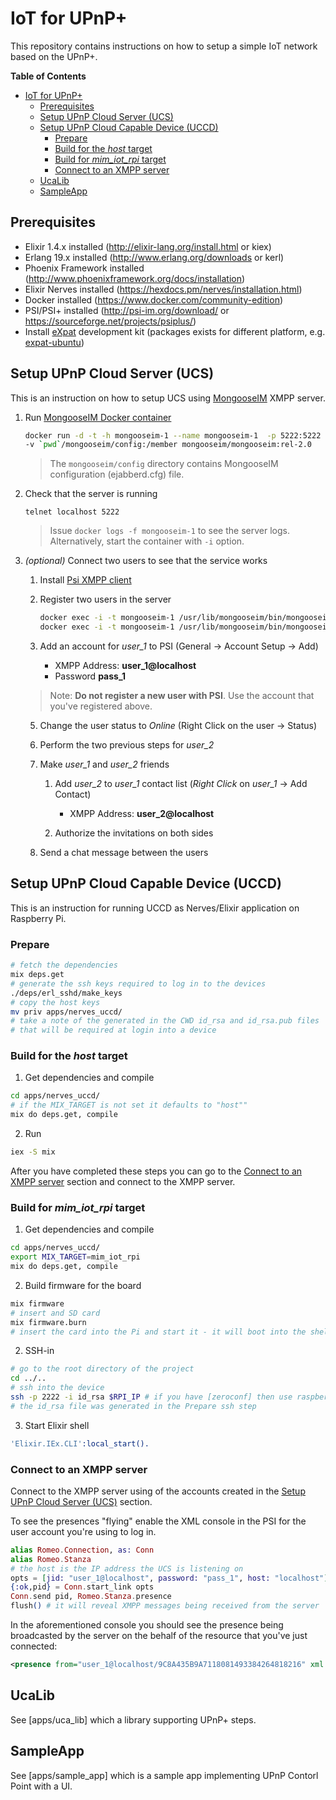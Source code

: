 # IoT for UPnP+

This repository contains instructions on how to setup a simple
IoT network based on the UPnP+.

<!-- markdown-toc start - Don't edit this section. Run M-x markdown-toc-generate-toc again -->
**Table of Contents**

- [IoT for UPnP+](#iot-for-upnp)
    - [Prerequisites](#prerequisites)
    - [Setup UPnP Cloud Server (UCS)](#setup-upnp-cloud-server-ucs)
    - [Setup UPnP Cloud Capable Device (UCCD)](#setup-upnp-cloud-capable-device-uccd)
        - [Prepare](#prepare)
        - [Build for the *host* target](#build-for-the-host-target)
        - [Build for *mim_iot_rpi* target](#build-for-mimiotrpi-target)
        - [Connect to an XMPP server](#connect-to-an-xmpp-server)
    - [UcaLib](#ucalib)
    - [SampleApp](#sampleapp)

<!-- markdown-toc end -->


## Prerequisites

* Elixir 1.4.x installed (http://elixir-lang.org/install.html or kiex)
* Erlang 19.x installed (http://www.erlang.org/downloads or kerl)
* Phoenix Framework installed (http://www.phoenixframework.org/docs/installation)
* Elixir Nerves installed (https://hexdocs.pm/nerves/installation.html)
* Docker installed (https://www.docker.com/community-edition)
* PSI/PSI+ installed (http://psi-im.org/download/ or https://sourceforge.net/projects/psiplus/)
* Install [eXpat] development kit (packages exists for different platform, e.g. [expat-ubuntu](ubuntu))

## Setup UPnP Cloud Server (UCS)

This is an instruction on how to setup UCS using [MongooseIM] XMPP server.


1. Run [MongooseIM Docker container](https://hub.docker.com/r/mongooseim/mongooseim/)

   ```bash 
   docker run -d -t -h mongooseim-1 --name mongooseim-1  -p 5222:5222 \
   -v `pwd`/mongooseim/config:/member mongooseim/mongooseim:rel-2.0
   ```

   > The `mongooseim/config` directory contains MongooseIM configuration 
   > (ejabberd.cfg) file.

2. Check that the server is running

   `telnet localhost 5222`

   > Issue `docker logs -f mongooseim-1` to see the server logs. Alternatively,
   > start the container with `-i` option.

3. *(optional)* Connect two users to see that the service works

    1. Install [Psi XMPP client](http://psi-im.org/)
    1. Register two users in the server
       ```bash
       docker exec -i -t mongooseim-1 /usr/lib/mongooseim/bin/mongooseimctl register user_1 localhost pass_1
       docker exec -i -t mongooseim-1 /usr/lib/mongooseim/bin/mongooseimctl register user_2 localhost pass_2
       ```
    2. Add an account for *user_1* to PSI (General -> Account Setup -> Add)

        * XMPP Address: **user_1@localhost**
        * Password **pass_1**

    > Note: **Do not register a new user with PSI**. Use the account that you've
    > registered above.

    5. Change the user status to *Online* (Right Click on the user -> Status)
    6. Perform the two previous steps for *user_2*
    7. Make *user_1* and *user_2* friends

        1. Add *user_2* to *user_1* contact list (*Right Click* on *user_1* -> Add Contact)
            * XMPP Address: **user_2@localhost**

        1. Authorize the invitations on both sides

    10. Send a chat message between the users


## Setup UPnP Cloud Capable Device (UCCD)

This is an instruction for running UCCD as Nerves/Elixir application
on Raspberry Pi.

### Prepare

```bash
# fetch the dependencies
mix deps.get
# generate the ssh keys required to log in to the devices
./deps/erl_sshd/make_keys
# copy the host keys
mv priv apps/nerves_uccd/
# take a note of the generated in the CWD id_rsa and id_rsa.pub files
# that will be required at login into a device
```

### Build for the *host* target

1. Get dependencies and compile

```bash
cd apps/nerves_uccd/
# if the MIX_TARGET is not set it defaults to "host""
mix do deps.get, compile
```

2. Run

```bash
iex -S mix
```

After you have completed these steps you can go to the
[Connect to an XMPP server](#connect-to-an-xmpp-server) section and connect
to the XMPP server.

### Build for *mim_iot_rpi* target

1. Get dependencies and compile

```bash
cd apps/nerves_uccd/
export MIX_TARGET=mim_iot_rpi
mix do deps.get, compile

```

2. Build firmware for the board

```bash
mix firmware
# insert and SD card
mix firmware.burn
# insert the card into the Pi and start it - it will boot into the shell
```

2. SSH-in

```bash
# go to the root directory of the project
cd ../..
# ssh into the device
ssh -p 2222 -i id_rsa $RPI_IP # if you have [zeroconf] then use raspberrypi.local
# the id_rsa file was generated in the Prepare ssh step
```

3. Start Elixir shell

```erlang
'Elixir.IEx.CLI':local_start().
```

### Connect to an XMPP server

Connect to the XMPP server using of the accounts created in the
[Setup UPnP Cloud Server (UCS)](#setup-upnp-cloud-server-ucs) section.

To see the presences "flying" enable the XML console in the PSI for the
user account you're using to log in.

```elixir
alias Romeo.Connection, as: Conn
alias Romeo.Stanza
# the host is the IP address the UCS is listening on
opts = [jid: "user_1@localhost", password: "pass_1", host: "localhost"]
{:ok,pid} = Conn.start_link opts
Conn.send pid, Romeo.Stanza.presence
flush() # it will reveal XMPP messages being received from the server
```

In the aforementioned console you should see the presence being broadcasted by the
server on the behalf of the resource that you've just connected:

```xml
<presence from="user_1@localhost/9C8A435B9A7118081493384264818216" xml:lang="en" to="user_1@localhost/szm-mac"/>
```

## UcaLib

See [apps/uca_lib] which a library supporting UPnP+ steps.

## SampleApp

See [apps/sample_app] which is a sample app implementing UPnP Contorl Point with a UI.

[MongooseIM]: https://github.com/esl/MongooseIM
[Nerves]: http://nerves-project.org/
[eXpat]: http://expat.sourceforge.net/
[expat-ubuntu]: http://packages.ubuntu.com/precise-updates/libexpat1-dev
